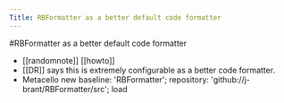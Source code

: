 ---Title: RBFormatter as a better default code formatter---#RBFormatter as a better default code formatter- [[randomnote]] [[howto]]- [[DR]] says this is extremely configurable as a better code formatter.- Metacello new
	baseline: 'RBFormatter';
	repository: 'github://j-brant/RBFormatter/src';
	load